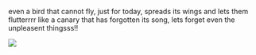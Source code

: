 even a bird that cannot fly, just for today, spreads its wings and lets them flutterrrr
like a canary that has forgotten its song, lets forget even the unpleasent thingsss!!

![](https://media1.tenor.com/m/XpTrJ-r3trEAAAAC/every-day-host-koichi.gif)


<!--
**powcard/powcard** is a ✨ _special_ ✨ repository because its `README.md` (this file) appears on your GitHub profile.

Here are some ideas to get you started:

- 🔭 I’m currently working on ...
- 🌱 I’m currently learning ...
- 👯 I’m looking to collaborate on ...
- 🤔 I’m looking for help with ...
- 💬 Ask me about ...
- 📫 How to reach me: ...
- 😄 Pronouns: ...
- ⚡ Fun fact: ...
-->
